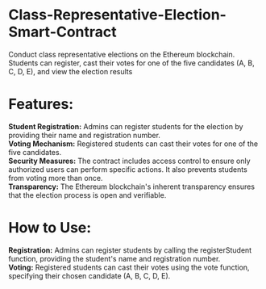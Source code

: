# Class-Representative-Election-Smart-Contract
Conduct class representative elections on the Ethereum blockchain. Students can register, cast their votes for one of the five candidates (A, B, C, D, E), and view the election results

# Features:
__Student Registration:__ Admins can register students for the election by providing their name and registration number. <br>
__Voting Mechanism:__ Registered students can cast their votes for one of the five candidates.<br>
__Security Measures:__ The contract includes access control to ensure only authorized users can perform specific actions. It also prevents students from voting more than once.<br>
__Transparency:__ The Ethereum blockchain's inherent transparency ensures that the election process is open and verifiable.<br>

# How to Use:
__Registration:__ Admins can register students by calling the registerStudent function, providing the student's name and registration number.<br>
__Voting:__ Registered students can cast their votes using the vote function, specifying their chosen candidate (A, B, C, D, E).<br>
